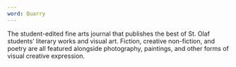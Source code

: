 ```yaml
---
word: Quarry
---
```


  The student-edited fine arts journal that publishes the best of St. Olaf students’ literary works and visual art. Fiction, creative non-fiction, and poetry are all featured alongside photography, paintings, and other forms of visual creative expression.
